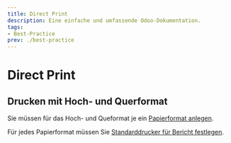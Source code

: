 ```yaml
---
title: Direct Print
description: Eine einfache und umfassende Odoo-Dokumentation.
tags:
- Best-Practice
prev: ./best-practice
---
```


# Direct Print

## Drucken mit Hoch- und Querformat

Sie müssen für das Hoch- und Queformat je ein [Papierformat anlegen](Printnode%20Base.md#Papierformat%20anlegen).

Für jedes Papierformat müssen Sie [Standarddrucker für Bericht festlegen](Printnode%20Base.md#Standarddrucker%20für%20Bericht%20festlegen).